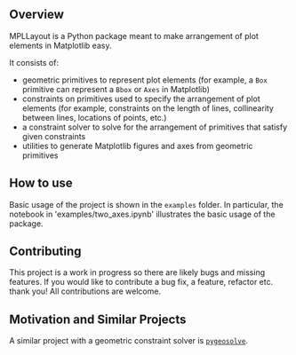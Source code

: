 
## Overview

MPLLayout is a Python package meant to make arrangement of plot elements in Matplotlib easy.

It consists of:
 * geometric primitives to represent plot elements (for example, a `Box` primitive can represent a `Bbox` or `Axes` in Matplotlib)
 * constraints on primitives used to specify the arrangement of plot elements (for example, constraints on the length of lines, collinearity between lines, locations of points, etc.)
 * a constraint solver to solve for the arrangement of primitives that satisfy given constraints
 * utilities to generate Matplotlib figures and axes from geometric primitives

## How to use

Basic usage of the project is shown in the `examples` folder.
In particular, the notebook in 'examples/two_axes.ipynb' illustrates the basic usage of the package.

## Contributing

This project is a work in progress so there are likely bugs and missing features.
If you would like to contribute a bug fix, a feature, refactor etc. thank you!
All contributions are welcome.

## Motivation and Similar Projects

A similar project with a geometric constraint solver is [`pygeosolve`](https://github.com/SeanDS/pygeosolve).
